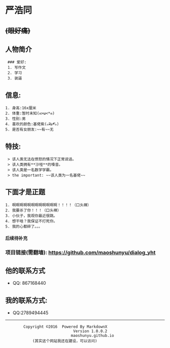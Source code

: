 #  **严浩同**   
  ##  ~~(眼好痛)~~  
  ##  人物简介  
     ### 爱好:  
     1. 写作文  
     2. 学习  
     3. 装逼    
  ## 信息:  
    1. 身高:16x厘米  
    2. 体重:暂时未知(ฅ>ω<*ฅ)  
    3. 性别:男  
    4. 喜欢的颜色:基佬紫(๑•ั็ω•็ั๑)  
    5. 是否有女朋友:~~有~~无    
  ## 特技:
     > 该人类无法在愤怒的情况下正常说话。    
     > 该人类拥有**沙哑**的嗓音。    
     > 该人类是一名数学学霸。    
     > the important: ~~该人类为一名基佬~~   

  ## 下面才是正题  
  
    1. 啊啊啊啊啊啊啊啊啊啊啊啊！！！！（口头禅）    
    2. 我要杀了你！！！（口头禅）  
    3. 小伙子，我观你最近很跳。    
    4. 想干啥？我保证不打死你。  
    5. 我的心都碎了。。。  



























#### 后续待补充  
### 项目链接(需翻墙): https://github.com/maoshunyu/dialog_yht  
## 他的联系方式    
  -  QQ: 867168440  

## 我的联系方式:  
  - QQ:2789494445  
**********************************************************
            Copyright ©2016  Powered By MarkdownX    
                                  Version 1.0.0.2  
                                 maoshunyu.github.io  
                (其实这个网站我还在建设，可以访问)  





